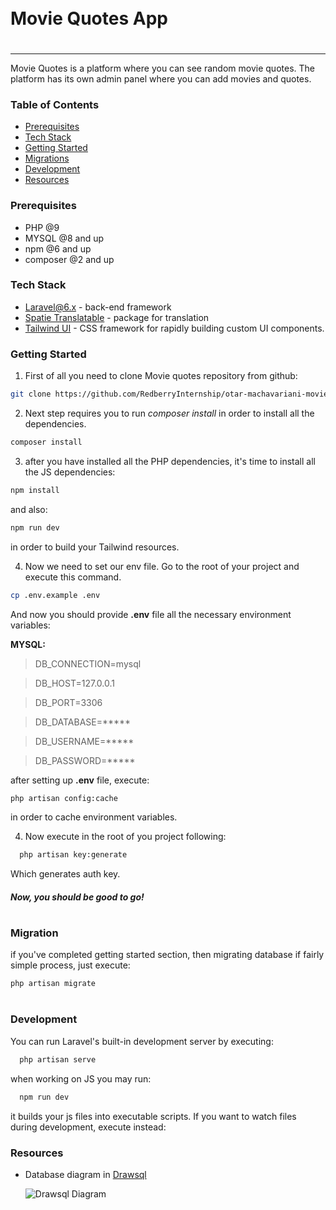 
<div style="display:flex; align-items: center">
  <h1 style="position:relative; top: -6px">Movie Quotes App</h1>
</div>

---
Movie Quotes is a platform where you can see random movie quotes.
The platform has its own admin panel where you can add movies and quotes.

### Table of Contents
* [Prerequisites](#prerequisites)
* [Tech Stack](#tech-stack)
* [Getting Started](#getting-started)
* [Migrations](#migration)
* [Development](#development)
* [Resources](#resources)


### Prerequisites

* PHP @9
* MYSQL @8 and up
* npm @6 and up
* composer @2 and up



### Tech Stack

*  [Laravel@6.x](https://laravel.com/docs/6.x) - back-end framework
*  [Spatie Translatable](https://github.com/spatie/laravel-translatable) - package for translation
*  [Tailwind UI](https://tailwindcss.com/docs/installation) - CSS framework for rapidly building custom UI components.


### Getting Started
1. First of all you need to clone Movie quotes repository from github:
```sh
git clone https://github.com/RedberryInternship/otar-machavariani-movie-quotes.git
```

2. Next step requires you to run *composer install* in order to install all the dependencies.
```sh
composer install
```

3. after you have installed all the PHP dependencies, it's time to install all the JS dependencies:
```sh
npm install
```

and also:
```sh
npm run dev
```
in order to build your Tailwind resources.

4. Now we need to set our env file. Go to the root of your project and execute this command.
```sh
cp .env.example .env
```
And now you should provide **.env** file all the necessary environment variables:


**MYSQL:**
>DB_CONNECTION=mysql

>DB_HOST=127.0.0.1

>DB_PORT=3306

>DB_DATABASE=*****

>DB_USERNAME=*****

>DB_PASSWORD=*****


after setting up **.env** file, execute:
```sh
php artisan config:cache
```
in order to cache environment variables.



4. Now execute in the root of you project following:
```sh
  php artisan key:generate
```
Which generates auth key.

##### Now, you should be good to go!


#
### Migration
if you've completed getting started section, then migrating database if fairly simple process, just execute:
```sh
php artisan migrate
```


#
### Development

You can run Laravel's built-in development server by executing:

```sh
  php artisan serve
```

when working on JS you may run:

```sh
  npm run dev
```
it builds your js files into executable scripts.
If you want to watch files during development, execute instead:



### Resources
* Database diagram in [Drawsql](https://drawsql.app/teams/otar-matchavarianis-team/diagrams/movie-quotes)

  ![Drawsql Diagram](public/storage/img/drawSQL-export-2022-09-06_11_05.png "Drawsql")
